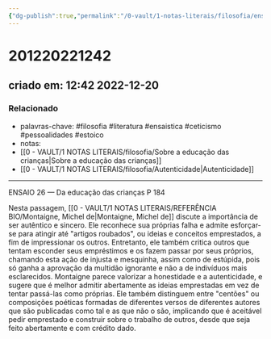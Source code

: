 ```yaml
---
{"dg-publish":true,"permalink":"/0-vault/1-notas-literais/filosofia/ensaio-26-autenticidade-dedc/","tags":["filosofia","literatura","ensaistica","ceticismo","pessoalidades","estoico"],"dgHomeLink":true,"dgShowLocalGraph":true,"dgShowFileTree":true,"dgEnableSearch":true}
---
```


# 201220221242
## criado em: 12:42 2022-12-20

### Relacionado
- palavras-chave: #filosofia #literatura #ensaistica #ceticismo #pessoalidades #estoico 
- notas: 
- [[0 - VAULT/1 NOTAS LITERAIS/filosofia/Sobre a educação das crianças\|Sobre a educação das crianças]]
- [[0 - VAULT/1 NOTAS LITERAIS/filosofia/Autenticidade\|Autenticidade]]
---
ENSAIO 26 — Da educação das crianças
P 184

Nesta passagem, [[0 - VAULT/1 NOTAS LITERAIS/REFERÊNCIA BIO/Montaigne, Michel de\|Montaigne, Michel de]] discute a importância de ser autêntico e sincero. Ele reconhece sua próprias falha e admite esforçar-se para atingir até "artigos roubados", ou ideias e conceitos emprestados, a fim de impressionar os outros. Entretanto, ele também critica outros que tentam esconder seus empréstimos e os fazem passar por seus próprios, chamando esta ação de injusta e mesquinha, assim como de estúpida, pois só ganha a aprovação da multidão ignorante e não a de indivíduos mais esclarecidos. Montaigne parece valorizar a honestidade e a autenticidade, e sugere que é melhor admitir abertamente as ideias emprestadas em vez de tentar passá-las como próprias. Ele também distinguem entre "centões" ou composições poéticas formadas de diferentes versos de diferentes autores que são publicadas como tal e as que não o são, implicando que é aceitável pedir emprestado e construir sobre o trabalho de outros, desde que seja feito abertamente e com crédito dado.